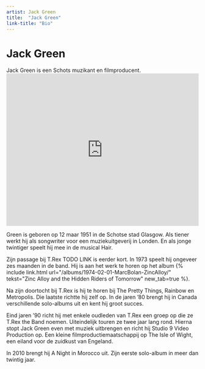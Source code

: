 ```yaml
---
artist: Jack Green
title:  "Jack Green"
link-title: "Bio"
---
```


# Jack Green

<div class="lead">Jack Green is een Schots muzikant en filmproducent.</div>
<div class="witregel"> </div><iframe width="100%" height="400" src="https://www.youtube.com/embed/IQ5SWK7AOWg" frameborder="0" allowfullscreen></iframe>
Green is geboren op 12 maar 1951 in de Schotse stad Glasgow. Als tiener werkt hij als <span class="engels">songwriter</span> voor een muziekuitgeverij in Londen. En als jonge twintiger speelt hij mee in de musical <span class="engels">Hair</Span>. Zijn passage bij T.Rex TODO LINK is eerder kort. In 1973 speelt hij ongeveer zes maanden in de band. Hij is aan het werk te horen op het album {% include link.html url="/albums/1974-02-01-MarcBolan-ZincAlloy/" tekst="Zinc Alloy and the Hidden Riders of Tomorrow" new_tab=true %}. Na zijn doortocht bij T.Rex is hij te horen bij <span class="engels">The Pretty Things</span>, <span class="engels">Rainbow</span> en <span class="engels">Metropolis</span>. Die laatste richtte hij zelf op. In de jaren ’80 brengt hij in Canada verschillende solo-albums uit en kent hij groot succes. Eind jaren ’90 richt hij met enkele oudleden van T.Rex een groep op die ze <span class="engels">T.Rex the Band</span> noemen. Uiteindelijk touren ze twee jaar lang rond. Hierna stopt Jack Green even met muziek uitbrengen en richt hij <span class="engels">Studio 9 Video Production</span> op. Een kleine filmproductiemaatschappij op <span class="engels">The Isle of Wight</span>, een eiland voor de zuidkust van Engeland. In 2010 brengt hij <span class="engels">A Night in Morocco</span> uit. Zijn eerste solo-album in meer dan twintig jaar. 

